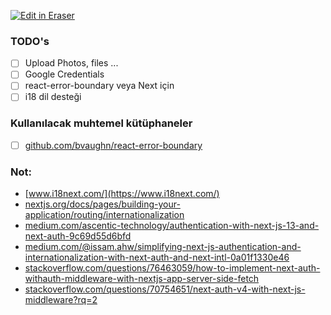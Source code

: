 <p><a target="_blank" href="https://app.eraser.io/workspace/SityQth1O9esADq065hm" id="edit-in-eraser-github-link"><img alt="Edit in Eraser" src="https://firebasestorage.googleapis.com/v0/b/second-petal-295822.appspot.com/o/images%2Fgithub%2FOpen%20in%20Eraser.svg?alt=media&amp;token=968381c8-a7e7-472a-8ed6-4a6626da5501"></a></p>

### TODO's
- [ ] Upload Photos, files ...
- [ ] Google Credentials
- [ ] react-error-boundary veya Next için 
- [ ] i18 dil desteği
### Kullanılacak muhtemel kütüphaneler
- [ ] [﻿github.com/bvaughn/react-error-boundary](https://github.com/bvaughn/react-error-boundary)  
### Not:
- [﻿www.i18next.com/](https://www.i18next.com/)  
- [﻿nextjs.org/docs/pages/building-your-application/routing/internationalization](https://nextjs.org/docs/pages/building-your-application/routing/internationalization)  
- [﻿medium.com/ascentic-technology/authentication-with-next-js-13-and-next-auth-9c69d55d6bfd](https://medium.com/ascentic-technology/authentication-with-next-js-13-and-next-auth-9c69d55d6bfd)  
- [﻿medium.com/@issam.ahw/simplifying-next-js-authentication-and-internationalization-with-next-auth-and-next-intl-0a01f1330e46](https://medium.com/@issam.ahw/simplifying-next-js-authentication-and-internationalization-with-next-auth-and-next-intl-0a01f1330e46)  
- [﻿stackoverflow.com/questions/76463059/how-to-implement-next-auth-withauth-middleware-with-nextjs-app-server-side-fetch](https://stackoverflow.com/questions/76463059/how-to-implement-next-auth-withauth-middleware-with-nextjs-app-server-side-fetch)  
- [﻿stackoverflow.com/questions/70754651/next-auth-v4-with-next-js-middleware?rq=2](https://stackoverflow.com/questions/70754651/next-auth-v4-with-next-js-middleware?rq=2) 



<!--- Eraser file: https://app.eraser.io/workspace/SityQth1O9esADq065hm --->